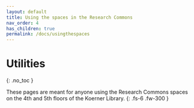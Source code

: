 ```yaml
---
layout: default
title: Using the spaces in the Research Commons
nav_order: 4
has_children: true
permalink: /docs/usingthespaces
---
```


# Utilities
{: .no_toc }

These pages are meant for anyone using the Research Commons spaces on the 4th and 5th floors of the Koerner Library. 
{: .fs-6 .fw-300 }

